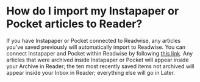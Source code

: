 # How do I import my Instapaper or Pocket articles to Reader?

If you have Instapaper or Pocket connected to Readwise, any articles you've saved previously will automatically import to Readwise. You can connect Instapaper and Pocket within Readwise by following [this link](https://readwise.io/welcome/sync). Any articles that were archived inside Instapaper or Pocket will appear inside your Archive in Reader; the ten most recently saved items not archived will appear inside your Inbox in Reader; everything else will go in Later.
